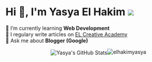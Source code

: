 # Hi 👋, I'm Yasya El Hakim ![](https://visitor-badge.glitch.me/badge?page_id=elhakimyasya.elhakimyasya)
🌱 I’m currently learning **Web Development**<br/>
📝 I regulary write articles on [EL Creative Academy](https://www.elcreativeacademy.com/)<br/>
💬 Ask me about **Blogger (Google)**<br/>

<p align="center"><img align="center" src="https://github-readme-stats.vercel.app/api/top-langs/?username=elhakimyasya&hide=c%2B%2B,c,html&title_color=6aa6f8&text_color=8a919a&icon_color=6aa6f8&bg_color=0e1116" alt="Yasya's GitHub Stats" /><img src="https://github-readme-stats.vercel.app/api?username=elhakimyasya&show_icons=true&theme=gotham" alt="elhakimyasya" /></p>
